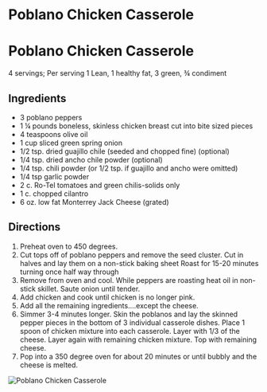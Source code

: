 # Poblano Chicken Casserole



# Poblano Chicken Casserole
4 servings; Per serving
1 Lean, 1 healthy fat, 3 green, ¾ condiment

## Ingredients
* 3 poblano peppers
* 1 ¼ pounds boneless, skinless chicken breast cut into bite sized pieces
* 4 teaspoons olive oil
* 1 cup sliced green spring onion
* 1/2 tsp. dried guajillo chile (seeded and chopped fine) (optional)
* 1/4 tsp. dried ancho chile powder (optional)
* 1/4 tsp. chili powder (or 1/2 tsp. if guajillo and ancho were omitted)
* 1/4 tsp garlic powder
* 2 c. Ro-Tel tomatoes and green chilis-solids only
* 1 c. chopped cilantro
* 6 oz. low fat Monterrey Jack Cheese (grated)

## Directions
1. Preheat oven to 450 degrees.
2. Cut tops off of poblano peppers and remove the seed cluster. Cut in halves and lay them on a non-stick baking sheet Roast for 15-20 minutes turning once half way through
3. Remove from oven and cool. While peppers are roasting heat oil in non-stick skillet. Saute onion until tender.
4. Add chicken and cook until chicken is no longer pink.
5. Add all the remaining ingredients….except the cheese.
6. Simmer 3-4 minutes longer. Skin the poblanos and lay the skinned pepper pieces in the bottom of 3 individual casserole dishes. Place 1 spoon of chicken mixture into each casserole. Layer with 1/3 of the cheese. Layer again with remaining chicken mixture. Top with remaining cheese.
7. Pop into a 350 degree oven for about 20 minutes or until bubbly and the cheese is melted. 

![Poblano Chicken Casserole](./Poblano%20Chicken%20Casserole.png)

